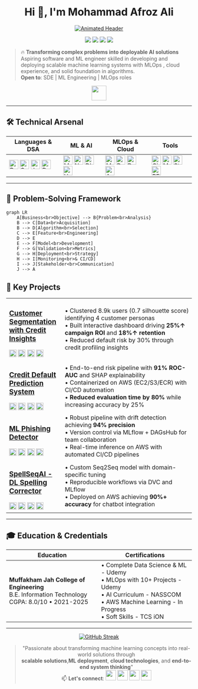 <!-- DYNAMIC HEADER WITH PSYCHOLOGICAL HOOK -->
<div align="center">
  <h1 align="center">Hi 👋, I'm Mohammad Afroz Ali</h1>
  <a href="https://github.com/mohd-afroz-ali">
    <img src="https://readme-typing-svg.demolab.com?font=Fira+Code&weight=700&size=32&duration=3800&pause=800&color=22D3EE&background=0D111700&center=true&vCenter=true&width=850&height=60&lines=SDE+%7C+ML+Engineer+%7C+MLOps;Building+Production++Systems;End-to-End-ML+Pipelines;AWS+Deployment"alt="Animated Header">
  </a>
  <p align="center">
  <img src="https://img.shields.io/badge/SDE-005571?logo=code&logoColor=white">
  <img src="https://img.shields.io/badge/ML-FF6F00?logo=machine-learning&logoColor=white">
  <img src="https://img.shields.io/badge/MLOps-0EA5E9?logo=mlops&logoColor=white">
  <img src="https://img.shields.io/badge/AWS-232F3E?logo=amazonaws&logoColor=white">
  </p>
</div>

<!-- VALUE PROPOSITION WITH F-PATTERN LAYOUT -->
> 🔥 **Transforming complex problems into deployable AI solutions**  
> Aspiring software and ML engineer skilled in developing and deploying scalable machine learning systems with MLOps , cloud experience, and solid foundation in algorithms.  
> **Open to**: SDE | ML Engineering | MLOps roles

<div align="center">
  <a href="https://drive.google.com/your-resume-link" target="_blank">
    <img src="https://img.shields.io/badge/Download_Resume-4285F4?logo=googledrive&logoColor=white&style=for-the-badge" height="40">
  </a>
</div>

---

<!-- TECHNICAL SKILLS MATRIX -->
## 🛠️ Technical Arsenal
<div align="center">
  
| **Languages & DSA** | **ML & AI** | **MLOps & Cloud** | **Tools** |
|---------------------|-------------|-------------------|-----------|
| <img src="https://img.shields.io/badge/Python-3776AB?logo=python&logoColor=white" title="Python" height="25"> <img src="https://img.shields.io/badge/SQL-4479A1?logo=postgresql&logoColor=white" title="SQL" height="25"> <img src="https://img.shields.io/badge/Java-ED8B00?logo=openjdk&logoColor=white" title="Java" height="25"> <img src="https://img.shields.io/badge/DSA-005571?logo=datastructures" title="DSA" height="25"> | <img src="https://img.shields.io/badge/ML-FF6F00?logo=machine-learning" title="ML" height="25"> <img src="https://img.shields.io/badge/NLP-4CC417?logo=nlp" title="NLP" height="25"> <img src="https://img.shields.io/badge/DL-FF6F00?logo=deep-learning" title="DL" height="25"> <img src="https://img.shields.io/badge/Hyperparameter_Tuning-0EA5E9?logo=tune" title="HyperTune" height="25"> | <img src="https://img.shields.io/badge/MLflow-0194E2?logo=mlflow" title="MLflow" height="25"> <img src="https://img.shields.io/badge/DVC-945DD6?logo=dataversioncontrol" title="DVC" height="25"> <img src="https://img.shields.io/badge/Docker-2496ED?logo=docker" title="Docker" height="25"> <img src="https://img.shields.io/badge/AWS-232F3E?logo=amazonaws" title="AWS" height="25"> | <img src="https://img.shields.io/badge/Git-181717?logo=github" title="Git" height="25"> <img src="https://img.shields.io/badge/MongoDB-47A248?logo=mongodb" title="MongoDB" height="25"> <img src="https://img.shields.io/badge/Streamlit-FF4B4B?logo=streamlit" title="Streamlit" height="25"> <img src="https://img.shields.io/badge/REST_API-009688?logo=rest" title="REST API" height="25"> |

</div>

---

## 🧩 Problem-Solving Framework

```mermaid
graph LR
    A[Business<br>Objective] --> B{Problem<br>Analysis}
    B --> C[Data<br>Acquisition]
    B --> D[Algorithm<br>Selection]
    C --> E[Feature<br>Engineering]
    D --> E
    E --> F[Model<br>Development]
    F --> G[Validation<br>Metrics]
    G --> H[Deployment<br>Strategy]
    H --> I[Monitoring<br>& CI/CD]
    I --> J[Stakeholder<br>Communication]
    J --> A
```

<!-- PROJECT SHOWCASE WITH IMPACT METRICS -->
## 🚀 Key Projects
<table>
  <tr>
    <td width="30%">
      <h3><a href="https://github.com/MOHD-AFROZ-ALI/Customer-Segmentation-on-Credit-Details">Customer Segmentation with Credit Insights</a></h3>
      <div>
        <img src="https://img.shields.io/badge/KMeans-FF6F00?logo=scikitlearn" height="20">
        <img src="https://img.shields.io/badge/DBSCAN-0EA5E9?logo=python" height="20">
        <img src="https://img.shields.io/badge/Streamlit-FF4B4B?logo=streamlit" height="20">
        <img src="https://img.shields.io/badge/AWS-232F3E?logo=amazonaws" height="20">
      </div>
    </td>
    <td>
      • Clustered 8.9k users (0.7 silhouette score) identifying 4 customer personas<br>
      • Built interactive dashboard driving <strong>25%↑ campaign ROI</strong> and <strong>18%↑ retention</strong><br>
      • Reduced default risk by 30% through credit profiling insights
    </td>
  </tr>
  <tr>
    <td>
      <h3><a href="https://github.com/MOHD-AFROZ-ALI/Credit_Default_Predict">Credit Default Prediction System</a></h3>
      <div>
        <img src="https://img.shields.io/badge/XGBoost-3776AB?logo=xgboost" height="20">
        <img src="https://img.shields.io/badge/SHAP-000000?logo=shap" height="20">
        <img src="https://img.shields.io/badge/FastAPI-009688?logo=fastapi" height="20">
        <img src="https://img.shields.io/badge/GitHub_Actions-2088FF?logo=githubactions" height="20">
      </div>
    </td>
    <td>
      • End-to-end risk pipeline with <strong>91% ROC-AUC</strong> and SHAP explainability<br>
      • Containerized on AWS (EC2/S3/ECR) with CI/CD automation<br>
      • <strong>Reduced evaluation time by 80%</strong> while increasing accuracy by 25%
    </td>
  </tr>
  <tr>
    <td>
      <h3><a href="https://github.com/MOHD-AFROZ-ALI/ml-phish-detector">ML Phishing Detector</a></h3>
      <div>
        <img src="https://img.shields.io/badge/MongoDB-47A248?logo=mongodb" height="20">
        <img src="https://img.shields.io/badge/MLflow-0194E2?logo=mlflow" height="20">
        <img src="https://img.shields.io/badge/DAGsHub-000000?logo=dagshub" height="20">
        <img src="https://img.shields.io/badge/AWS_EC2-FF9900?logo=amazonec2" height="20">
      </div>
    </td>
    <td>
      • Robust pipeline with drift detection achieving <strong>94% precision</strong><br>
      • Version control via MLflow + DAGsHub for team collaboration<br>
      • Real-time inference on AWS with automated CI/CD pipelines
    </td>
  </tr>
  <tr>
    <td>
      <h3><a href="https://github.com/MOHD-AFROZ-ALI/SpellSeqAI">SpellSeqAI - DL Spelling Corrector</a></h3>
      <div>
        <img src="https://img.shields.io/badge/LSTM-FF6F00?logo=tensorflow" height="20">
        <img src="https://img.shields.io/badge/DVC-945DD6?logo=dataversioncontrol" height="20">
        <img src="https://img.shields.io/badge/Flask-000000?logo=flask" height="20">
        <img src="https://img.shields.io/badge/AWS_S3-569A31?logo=amazons3" height="20">
      </div>
    </td>
    <td>
      • Custom Seq2Seq model with domain-specific tuning<br>
      • Reproducible workflows via DVC and MLflow<br>
      • Deployed on AWS achieving <strong>90%+ accuracy</strong> for chatbot integration
    </td>
  </tr>
</table>

---

<!-- EDUCATION & CREDENTIALS -->
## 🎓 Education & Credentials
<div align="center">
  
| **Education** | **Certifications** |
|---------------|---------------------|
| **Muffakham Jah College of Engineering**<br>B.E. Information Technology<br>CGPA: 8.0/10 • 2021-2025 | • Complete Data Science & ML - Udemy<br>• MLOps with 10+ Projects - Udemy<br>• AI Curriculum - NASSCOM<br>• AWS Machine Learning - In Progress<br>• Soft Skills - TCS iON |

</div>

---

<!-- PSYCHOLOGY-DRIVEN FOOTER -->
<div align="center">
  
[![GitHub Streak](https://streak-stats.demolab.com?user=mohd-afroz-ali&theme=dark&hide_border=true&background=0D1117)](https://git.io/streak-stats)

> "Passionate about transforming machine learning concepts into real-world solutions through<br>
> **scalable solutions**,**ML deployment**, **cloud technologies**, and **end-to-end system thinking**"<br>
📫 **Let's connect**: 
[<img src="https://img.shields.io/badge/Email-D14836?logo=gmail&logoColor=white" height="28">](mailto:afrozali3001.aa@gmail.com)
[<img src="https://img.shields.io/badge/LinkedIn-0A66C2?logo=linkedin&logoColor=white" height="28">](https://linkedin.com/in/mohd-afroz-ali)
[<img src="https://img.shields.io/badge/Portfolio-4285F4?logo=googlechrome&logoColor=white" height="28">](https://mohd-afroz-ali.github.io)
[<img src="https://img.shields.io/badge/GitHub-181717?logo=github&logoColor=white" height="28">](https://github.com/mohd-afroz-ali)

</div>


